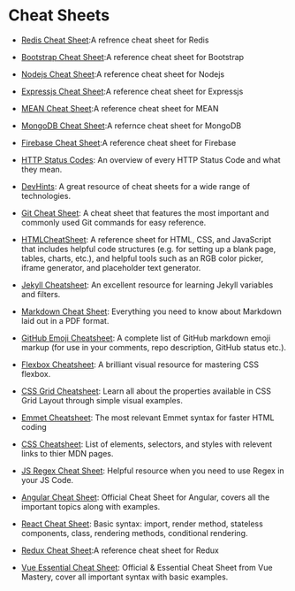 

# Cheat Sheets

- [Redis Cheat Sheet](https://gist.github.com/LeCoupa/1596b8f359ad8812c7271b5322c30946):A refrence cheat sheet for Redis

- [Bootstrap Cheat Sheet](https://bootstrapcreative.com/resources/bootstrap-5-cheat-sheet-classes-index/):A reference cheat sheet for Bootstrap

- [Nodejs Cheat Sheet](https://gist.github.com/LeCoupa/985b82968d8285987dc3):A reference cheat sheet for Nodejs

- [Expressjs Cheat Sheet](https://github.com/azat-co/cheatsheets/tree/master/express4):A reference cheat sheet for Expressjs

- [MEAN Cheat Sheet](https://dev.to/thamaraiselvam/mean-stack-cheat-sheet-5a1n):A reference cheat sheet for MEAN

- [MongoDB Cheat Sheet](https://gist.github.com/bradtraversy/f407d642bdc3b31681bc7e56d95485b6):A refernce cheat sheet for MongoDB

- [Firebase Cheat Sheet](https://gist.github.com/victorbruce/0e6845010e7c4b24ddbccbe58094c57f):A reference cheat sheet for Firebase

- [HTTP Status Codes](https://www.abstractapi.com/http-status-codes): An overview of every HTTP Status Code and what they mean.

- [DevHints](https://devhints.io/): A great resource of cheat sheets for a wide range of technologies.

- [Git Cheat Sheet](https://education.github.com/git-cheat-sheet-education.pdf): A cheat sheet that features the most important and commonly used Git commands for easy reference.

- [HTMLCheatSheet](https://htmlcheatsheet.com/): A reference sheet for HTML, CSS, and JavaScript that includes helpful code structures (e.g. for setting up a blank page, tables, charts, etc.), and helpful tools such as an RGB color picker, iframe generator, and placeholder text generator.

- [Jekyll Cheatsheet](https://learn.cloudcannon.com/jekyll-cheat-sheet/): An excellent resource for learning Jekyll variables and filters.

- [Markdown Cheat Sheet](https://guides.github.com/pdfs/markdown-cheatsheet-online.pdf): Everything you need to know about Markdown laid out in a PDF format.

- [GitHub Emoji Cheatsheet](https://gist.github.com/rxaviers/7360908): A complete list of GitHub markdown emoji markup (for use in your comments, repo description, GitHub status etc.). 

- [Flexbox Cheatsheet](https://darekkay.com/dev/flexbox-cheatsheet.html): A brilliant visual resource for mastering CSS flexbox.

- [CSS Grid Cheatsheet](http://grid.malven.co): Learn all about the properties available in CSS Grid Layout through simple visual examples.

- [Emmet Cheatsheet](https://docs.emmet.io/cheat-sheet/): The most relevant Emmet syntax for faster HTML coding

- [CSS Cheatsheet](http://overapi.com/css): List of elements, selectors, and styles with relevent links to thier MDN pages.

- [JS Regex Cheat Sheet](https://devinduct.com/cheatsheet/10/regex): Helpful resource when you need to use Regex in your JS Code.

- [Angular Cheat Sheet](https://angular.io/guide/cheatsheet): Official Cheat Sheet for Angular, covers all the important topics along with examples.

- [React Cheat Sheet](https://ihatetomatoes.net/wp-content/uploads/2017/01/react-cheat-sheet.pdf): Basic syntax: import, render method, stateless components, class, rendering methods, conditional rendering.

- [Redux Cheat Sheet](https://devhints.io/redux):A reference cheat sheet for Redux

- [Vue Essential Cheat Sheet](https://www.vuemastery.com/pdf/Vue-Essentials-Cheat-Sheet.pdf): Official & Essential Cheat Sheet from Vue Mastery, cover all important syntax with basic examples.

